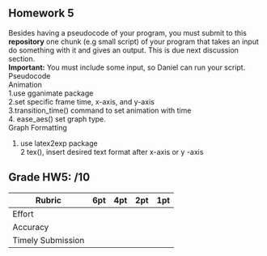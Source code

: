 ## Homework 5

Besides having a pseudocode of your program, you must submit
to this **repository** one chunk (e.g small script) of your program that
takes an input do something with it and gives an output. This is due
next discussion section.  
**Important:** You must include some input, so Daniel can run your script. <br>
Pseudocode <br>
Animation <br>
1.use gganimate package <br>
2.set specific frame time, x-axis, and y-axis<br>
3.transition_time() command to set animation with time <br>
4. ease_aes() set graph type. <br>
Graph Formatting <br>
1. use latex2exp package <br>
2 tex(), insert desired text format after x-axis or y -axis <br>



## Grade HW5: /10

| **Rubric** | **6pt** | **4pt** | **2pt** | **1pt** |
| --- | ---| --- | --- | --- |
| Effort | | | | |
| Accuracy | | | | |
| Timely Submission | | | | |
